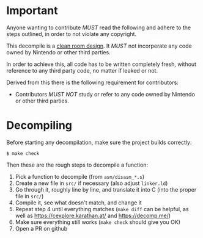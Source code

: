 # Important
Anyone wanting to contribute *MUST* read the following and adhere to the steps
outlined, in order to not violate any copyright.

This decompile is a [clean room design](https://en.wikipedia.org/wiki/Clean_room_design).
It *MUST* not incorperate any code owned by Nintendo or other third parties.

In order to achieve this, all code has to be written completely fresh, without
reference to any third party code, no matter if leaked or not.

Derived from this there is the following requirement for contributors:

- Contributors *MUST NOT* study or refer to any code owned by Nintendo or other
  third parties.

# Decompiling

Before starting any decompilation, make sure the project builds correctly:

```
$ make check
```

Then these are the rough steps to decompile a function:

1. Pick a function to decompile (from `asm/disasm_*.s`)
2. Create a new file in `src/` if necessary (also adjust `linker.ld`)
3. Go through it, roughly line by line, and translate it into C (into the proper file in `src/`)
4. Compile it, see what doesn't match, and change it
5. Repeat step 4 until everything matches (`make diff` can be helpful, as well as https://cexplore.karathan.at/ and https://decomp.me/)
6. Make sure everything still works (`make check` should give you OK)
7. Open a PR on github
